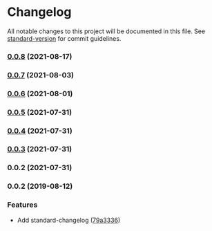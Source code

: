 # Changelog

All notable changes to this project will be documented in this file. See [standard-version](https://github.com/conventional-changelog/standard-version) for commit guidelines.

### [0.0.8](https://github.com/fractional-company/amm-data/compare/v0.0.7...v0.0.8) (2021-08-17)

### [0.0.7](https://github.com/fractional-company/amm-data/compare/v0.0.6...v0.0.7) (2021-08-03)

### [0.0.6](https://github.com/fractional-company/amm-data/compare/v0.0.5...v0.0.6) (2021-08-01)

### [0.0.5](https://github.com/fractional-company/amm-info/compare/v0.0.4...v0.0.5) (2021-07-31)

### [0.0.4](https://github.com/fractional-company/amm-info/compare/v0.0.3...v0.0.4) (2021-07-31)

### [0.0.3](https://github.com/fractional-company/amm-info/compare/v0.0.2...v0.0.3) (2021-07-31)

### 0.0.2 (2021-07-31)

### 0.0.2 (2019-08-12)


### Features

* Add standard-changelog ([79a3336](https://github.com/mitevpi/node-module-template/commit/79a3336))
